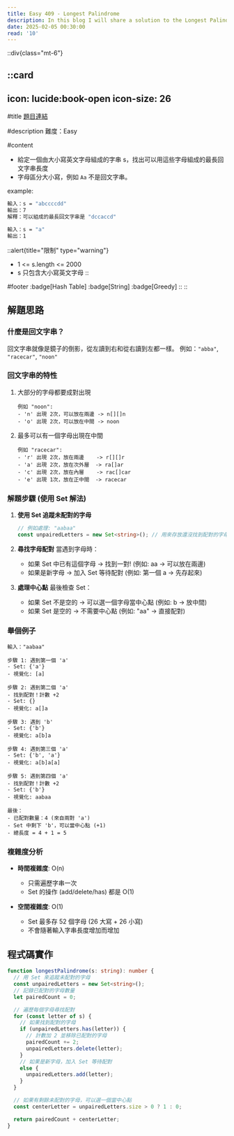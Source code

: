 ```yaml
---
title: Easy 409 - Longest Palindrome
description: In this blog I will share a solution to the Longest Palindrome problem.
date: 2025-02-05 00:30:00
read: '10'
---
```


::div{class="mt-6"}

  ::card
  ---
  icon: lucide:book-open
  icon-size: 26
  ---

  #title
  [題目連結](https://leetcode.com/problems/longest-palindrome)

  #description
  難度：Easy

  #content

  - 給定一個由大小寫英文字母組成的字串 s，找出可以用這些字母組成的最長回文字串長度
  - 字母區分大小寫，例如 `Aa` 不是回文字串。

  example:

  ```bash
  輸入：s = "abccccdd"
  輸出：7
  解釋：可以組成的最長回文字串是 "dccaccd"

  輸入：s = "a"
  輸出：1
  ```

  ::alert{title="限制" type="warning"}
  - 1 <= s.length <= 2000
  - s 只包含大小寫英文字母
  ::

  #footer
  :badge[Hash Table]
  :badge[String]
  :badge[Greedy]
  ::
::

## 解題思路

### 什麼是回文字串？
回文字串就像是鏡子的倒影，從左讀到右和從右讀到左都一樣。
例如：`"abba"`, `"racecar"`, `"noon"`

### 回文字串的特性
1. 大部分的字母都要成對出現
   ```
   例如 "noon":
   - 'n' 出現 2次，可以放在兩邊 -> n[][]n
   - 'o' 出現 2次，可以放在中間 -> noon
   ```

2. 最多可以有一個字母出現在中間
   ```
   例如 "racecar":
   - 'r' 出現 2次，放在兩邊    -> r[][]r
   - 'a' 出現 2次，放在次外層  -> ra[]ar
   - 'c' 出現 2次，放在內層    -> rac[]car
   - 'e' 出現 1次，放在正中間  -> racecar
   ```

### 解題步驟 (使用 Set 解法)
1. **使用 Set 追蹤未配對的字母**
   ```typescript
   // 例如處理: "aabaa"
   const unpairedLetters = new Set<string>(); // 用來存放還沒找到配對的字母
   ```

2. **尋找字母配對**
   當遇到字母時：
   - 如果 Set 中已有這個字母 -> 找到一對! (例如: aa -> 可以放在兩邊)
   - 如果是新字母 -> 加入 Set 等待配對 (例如: 第一個 a -> 先存起來)

3. **處理中心點**
    最後檢查 Set：
    - 如果 Set 不是空的 -> 可以選一個字母當中心點 (例如: b -> 放中間)
    - 如果 Set 是空的 -> 不需要中心點 (例如: "aa" -> 直接配對)

### 舉個例子
```
輸入："aabaa"

步驟 1: 遇到第一個 'a'
- Set: {'a'}
- 視覺化: [a]

步驟 2: 遇到第二個 'a'
- 找到配對！計數 +2
- Set: {}
- 視覺化: a[]a

步驟 3: 遇到 'b'
- Set: {'b'}
- 視覺化: a[b]a

步驟 4: 遇到第三個 'a'
- Set: {'b', 'a'}
- 視覺化: a[b]a[a]

步驟 5: 遇到第四個 'a'
- 找到配對！計數 +2
- Set: {'b'}
- 視覺化: aabaa

最後：
- 已配對數量：4 (來自兩對 'a')
- Set 中剩下 'b'，可以當中心點 (+1)
- 總長度 = 4 + 1 = 5
```

### 複雜度分析
- **時間複雜度**: O(n)
  - 只需遍歷字串一次
  - Set 的操作 (add/delete/has) 都是 O(1)

- **空間複雜度**: O(1)
  - Set 最多存 52 個字母 (26 大寫 + 26 小寫)
  - 不會隨著輸入字串長度增加而增加

## 程式碼實作

```typescript
function longestPalindrome(s: string): number {
  // 用 Set 來追蹤未配對的字母
  const unpairedLetters = new Set<string>();
  // 記錄已配對的字母數量
  let pairedCount = 0;

  // 遍歷每個字母尋找配對
  for (const letter of s) {
    // 如果找到配對的字母
    if (unpairedLetters.has(letter)) {
      // 計數加 2 並移除已配對的字母
      pairedCount += 2;
      unpairedLetters.delete(letter);
    }
    // 如果是新字母，加入 Set 等待配對
    else {
      unpairedLetters.add(letter);
    }
  }

  // 如果有剩餘未配對的字母，可以選一個當中心點
  const centerLetter = unpairedLetters.size > 0 ? 1 : 0;

  return pairedCount + centerLetter;
}
```
